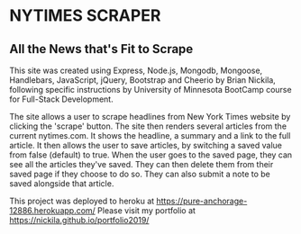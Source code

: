 # NYTIMES SCRAPER
## All the News that's Fit to Scrape

This site was created using Express, Node.js, Mongodb, Mongoose, Handlebars, JavaScript, jQuery, Bootstrap and Cheerio by Brian Nickila, following specific instructions by University of Minnesota BootCamp course for Full-Stack Development.

The site allows a user to scrape headlines from New York Times website by clicking the 'scrape' button. The site then renders several articles from the current nytimes.com. It shows the headline, a summary and a link to the full article. It then allows the user to save articles, by switching a saved value from false (default) to true. When the user goes to the saved page, they can see all the articles they've saved. They can then delete them from their saved page if they choose to do so. They can also submit a note to be saved alongside that article.

This project was deployed to heroku at https://pure-anchorage-12886.herokuapp.com/
Please visit my portfolio at https://nickila.github.io/portfolio2019/